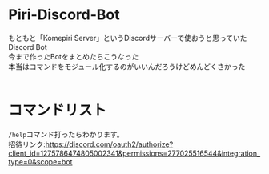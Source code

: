 # Piri-Discord-Bot
もともと「Komepiri Server」というDiscordサーバーで使おうと思っていたDiscord Bot<br>
今まで作ったBotをまとめたらこうなった<br>
本当はコマンドをモジュール化するのがいいんだろうけどめんどくさかった<br>
<br>
# コマンドリスト
`/help`コマンド打ったらわかります。
<br>
招待リンク:https://discord.com/oauth2/authorize?client_id=1275786474805002341&permissions=277025516544&integration_type=0&scope=bot